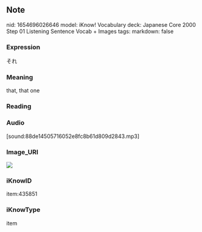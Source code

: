## Note
nid: 1654696026646
model: iKnow! Vocabulary
deck: Japanese Core 2000 Step 01 Listening Sentence Vocab + Images
tags: 
markdown: false

### Expression
それ

### Meaning
that, that one

### Reading


### Audio
[sound:88de14505716052e8fc8b61d809d2843.mp3]

### Image_URI
<img src="fefcf8b5fc45942801a9a5c4645228a0.jpg">

### iKnowID
item:435851

### iKnowType
item
